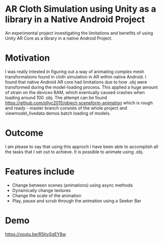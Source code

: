 # AR Cloth Simulation using Unity as a library in a Native Android Project
An experimental project investigating the limitations and benefits of using Unity AR Core as a library in a native Android Project.

# Motivation
I was really intested in figuring out a way of animating complex mesh transformations found in cloth simulation in AR within native Android. I found that native Android AR core had limitations due to how .obj were transformed during the model-loading process. This applied a huge amount of strain on the devices RAM, which eventually caused crashes when loading around 100 .obj. The attempt can be found https://github.com/ollyc2015/object-sceneform-animation which is rough and ready - master branch consists of the whole project and viewmodel_livedata demos batch loading of models.

# Outcome
I am please to say that using this approch I have been able to accomplish all the tasks that I set out to achieve. It is possible to animate using .obj.  

# Features include
- Change between scenes (animations) using async methods 
- Dynamically change textures 
- Change the scale of the animation 
- Play, pause and scrub through the animation using a Seeker Bar

# Demo
https://youtu.be/R5tiySgEY8w
